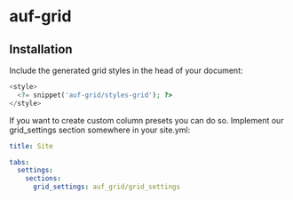 # auf-grid

## Installation

Include the generated grid styles in the head of your document:

```php
<style>
  <?= snippet('auf-grid/styles-grid'); ?>
</style>
```

If you want to create custom column presets you can do so.
Implement our grid_settings section somewhere in your site.yml:

```site.yml
title: Site

tabs:
  settings:
    sections:
      grid_settings: auf_grid/grid_settings
```